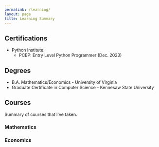 ```yaml
---
permalink: /learning/
layout: page
title: Learning Summary
---
```

## Certifications
- Python Institute:
    - PCEP: Entry Level Python Programmer (Dec. 2023)

## Degrees
- B.A. Mathematics/Economics - University of Virginia
- Graduate Certificate in Computer Science - Kennesaw State University

## Courses
Summary of courses that I've taken.
### Mathematics

### Economics

### 
